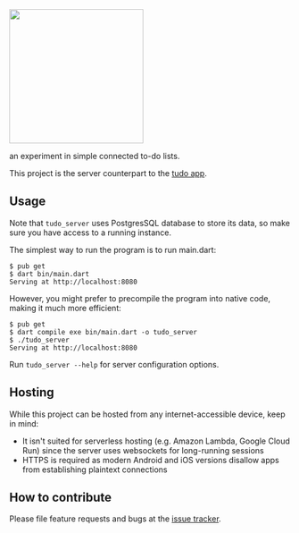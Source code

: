 <img src="tudo.svg" width="240">

an experiment in simple connected to-do lists.

This project is the server counterpart to the [tudo app](https://github.com/cachapa/tudo).

## Usage

Note that `tudo_server` uses PostgresSQL database to store its data, so make sure you have access to a running instance.

The simplest way to run the program is to run main.dart:

``` shell
$ pub get
$ dart bin/main.dart
Serving at http://localhost:8080
```

However, you might prefer to precompile the program into native code, making it much more efficient:

``` shell
$ pub get
$ dart compile exe bin/main.dart -o tudo_server
$ ./tudo_server
Serving at http://localhost:8080
```

Run `tudo_server --help` for server configuration options.

## Hosting

While this project can be hosted from any internet-accessible device, keep in mind:

* It isn't suited for serverless hosting (e.g. Amazon Lambda, Google Cloud Run) since the server uses websockets for long-running sessions
* HTTPS is required as modern Android and iOS versions disallow apps from establishing plaintext connections

## How to contribute

Please file feature requests and bugs at the [issue tracker](https://github.com/cachapa/tudo_server/issues).

